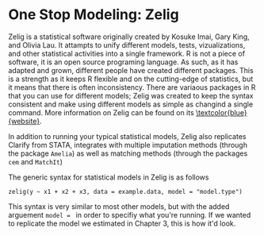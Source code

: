 

# One Stop Modeling: Zelig

Zelig is a statistical software originally created by Kosuke Imai, Gary King, and Olivia Lau. It attampts to unify different models, 
tests, vizualizations, and other statistical activities into a single framework. R is not a piece of software, it is an open source 
programing language. As such, as it has adapted and grown, different people have created different packages. This is a strength
as it keeps R flexible and on the cutting-edge of statistics, but it means that there is often inconsistency. There are variaous 
packages in R that you can use for different models; Zelig was created to keep the syntax consistent and make using different models as
simple as changind a single command. More information on Zelig can be found on its 
[\textcolor{blue}{website}](https://zeligproject.org/).

In addition to running your typical statistical models, Zelig also replicates Clarify from STATA, integrates with 
multiple imputation methods (through the package `Amelia`) as well as matching methods (through the packages `cem` and `MatchIt`)

The generic syntax for statistical models in Zelig is as follows

```
zelig(y ~ x1 + x2 + x3, data = example.data, model = "model.type")
```

This syntax is very similar to most other models, but with the added arguement `model = ` in order to specifiy what you're running. If
we wanted to replicate the model we estimated in Chapter 3, this is how it'd look.
















